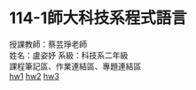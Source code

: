 # 114-1師大科技系程式語言
授課教師：蔡芸琤老師  
姓名：盧姿妤 系級：科技系二年級   
課程筆記區、作業連結區、專題連結區   
[hw1](https://github.com/sophielu05/114-1-/blob/main/HW1_%E6%97%A5%E5%B8%B8%E6%94%AF%E5%87%BA%E9%80%9F%E7%AE%97%E5%8F%8A%E5%88%86%E6%94%A4_gradio.ipynb)
[hw2](https://github.com/sophielu05/114-1-/blob/main/HW2_%E6%88%90%E7%B8%BE%E4%B8%80%E6%9C%AC%E9%80%9A.ipynb)
[hw3](https://github.com/sophielu05/114-1-/blob/main/HW3%E4%BB%A3%E8%BE%A6%E6%B8%85%E5%96%AE%E8%88%87%E7%95%AA%E8%8C%84%E9%90%98%E8%A8%98%E9%8C%84_.ipynb)
